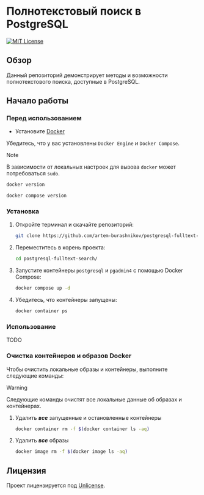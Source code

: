 # Полнотекстовый поиск в PostgreSQL

[![MIT License][license-shield]][license-url]

## Обзор

Данный репозиторий демонстрирует методы и возможности полнотекстового поиска, доступные в PostgreSQL.

## Начало работы

### Перед использованием

- Установите [Docker](https://docs.docker.com/get-docker/)

Убедитесь, что у вас установлены `Docker Engine` и `Docker Compose`.

> [!NOTE]
> В зависимости от локальных настроек для вызова `docker` может потребоваться `sudo`.

```sh
docker version
```

```sh
docker compose version
```

### Установка

1. Откройте терминал и cкачайте репозиторий:

    ```sh
    git clone https://github.com/artem-burashnikov/postgresql-fulltext-search.git
    ```

2. Переместитесь в корень проекта:

    ```sh
    cd postgresql-fulltext-search/
    ```

3. Запустите контейнеры `postgresql` и `pgadmin4` с помощью Docker Compose:

    ```sh
    docker compose up -d
    ```

4. Убедитесь, что контейнеры запущены:

    ```sh
    docker container ps
    ```

### Использование

TODO

### Очистка контейнеров и образов Docker

Чтобы очистить локальные образы и контейнеры, выполните следующие команды:

> [!WARNING]
> Следующие команды очистят все локальные данные об образах и контейнерах.

1. Удалить **_все_** запущенные и остановленные контейнеры

    ```sh
    docker container rm -f $(docker container ls -aq)
    ```

2. Удалить **_все_** образы

    ```sh
    docker image rm -f $(docker image ls -aq)
    ```

## Лицензия

Проект лицензируется под [Unlicense][license-url].

<!-- https://www.markdownguide.org/basic-syntax/#reference-style-links -->
[license-shield]: https://img.shields.io/github/license/artem-burashnikov/postgresql-fulltext-search.svg?style=for-the-badge&color=blue
[license-url]: LICENSE

